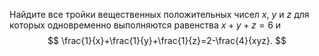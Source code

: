 Найдите все тройки вещественных положительных чисел $x$, $y$ и $z$ для которых одновременно выполняются равенства $x+y+z=6$ и 
$$
\frac{1}{x}+\frac{1}{y}+\frac{1}{z}=2-\frac{4}{xyz}.
$$